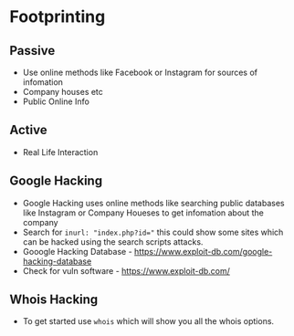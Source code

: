 # Footprinting

## Passive
* Use online methods like Facebook or Instagram for sources of infomation
* Company houses etc
* Public Online Info

## Active
* Real Life Interaction

## Google Hacking
* Google Hacking uses online methods like searching public databases like Instagram or Company Houeses to get infomation about the company
* Search for `inurl: "index.php?id="` this could show some sites which can be hacked using the search scripts attacks.
* Gooogle Hacking Database - https://www.exploit-db.com/google-hacking-database
* Check for vuln software - https://www.exploit-db.com/

## Whois Hacking
* To get started use `whois` which will show you all the whois options.
